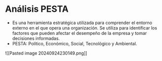 # Análisis PESTA

- Es una herramienta estratégica utilizada para comprender el entorno externo en el que opera una organización. Se utiliza para identificar los factores que pueden afectar el desempeño de la empresa y tomar decisiones informadas.
- PESTA: Político, Económico, Social, Tecnológico y Ambiental.

![[Pasted image 20240924230149.png]]